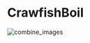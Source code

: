# CrawfishBoil
![combine_images](https://user-images.githubusercontent.com/32394719/181266203-d97069ac-34a9-4caf-ae93-b01ea614818f.png)
